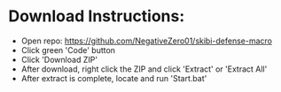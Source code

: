 # Download Instructions:
- Open repo: https://github.com/NegativeZero01/skibi-defense-macro
- Click green 'Code' button
- Click 'Download ZIP'
- After download, right click the ZIP and click 'Extract' or 'Extract All'
- After extract is complete, locate and run 'Start.bat'
